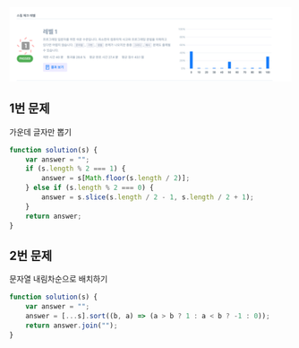 ![pass1](./img/pass1.png)

## 1번 문제

가운데 글자만 뽑기

```js
function solution(s) {
	var answer = "";
	if (s.length % 2 === 1) {
		answer = s[Math.floor(s.length / 2)];
	} else if (s.length % 2 === 0) {
		answer = s.slice(s.length / 2 - 1, s.length / 2 + 1);
	}
	return answer;
}
```

## 2번 문제

문자열 내림차순으로 배치하기

```js
function solution(s) {
	var answer = "";
	answer = [...s].sort((b, a) => (a > b ? 1 : a < b ? -1 : 0));
	return answer.join("");
}
```
